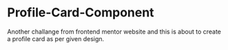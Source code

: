 # Profile-Card-Component
 Another challange from frontend mentor website and this is about to create a profile card as per given design.
